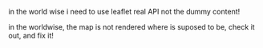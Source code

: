 in the world wise i need to use leaflet real API not the dummy content!

in the worldwise, the map is not rendered where is suposed to be, check it out, and fix it!
